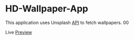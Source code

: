 # HD-Wallpaper-App

This application uses Unsplash [API](https://unsplash.com/developers) to fetch wallpapers. 00

Live [Preview](https://hd-wallpapers4k.netlify.app/)
